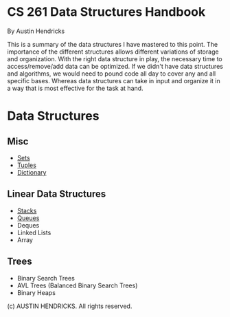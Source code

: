 # CS 261 Data Structures Handbook

By Austin Hendricks

This is a summary of the data structures I have mastered to this point. The importance of the different structures allows different variations of storage and organization. With the right data structure in play, the necessary time to access/remove/add data can be optimized. If we didn't have data structures and algorithms, we would need to pound code all day to cover any and all specific bases. Whereas data structures can take in input and organize it in a way that is most effective for the task at hand.

# Data Structures

## Misc
 * [Sets](sets.md)
 * [Tuples](tuple.md)
 * [Dictionary](dictionary.md)

## Linear Data Structures
  * [Stacks](stack.md)
  * [Queues](queue.md)
  * Deques
  * Linked Lists
  * Array
  
 ## Trees
  * Binary Search Trees
  * AVL Trees (Balanced Binary Search Trees)
  * Binary Heaps

(c) AUSTIN HENDRICKS. All rights reserved.
